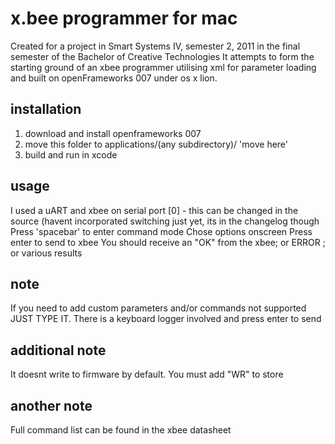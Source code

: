 # x.bee programmer for mac 

Created for a project in Smart Systems IV, semester 2, 2011 in the final semester of the Bachelor of Creative Technologies
It attempts to form the starting ground of an xbee programmer utilising xml for parameter loading 
and built on openFrameworks 007 under os x lion.

## installation

1. download and install openframeworks 007
2. move this folder to applications/(any subdirectory)/ 'move here'
3. build and run in xcode

## usage
I used a uART and xbee on serial port [0] - this can be changed in the source (havent incorporated switching just yet, its in the changelog though
Press 'spacebar' to enter command mode
Chose options onscreen
Press enter to send to xbee
You should receive an "OK" from the xbee; or ERROR ; or various results

## note 
If you need to add custom parameters and/or commands not supported JUST TYPE IT. There is a keyboard logger involved and press enter to send

## additional note
It doesnt write to firmware by default. You must add "WR" to store

## another note
Full command list can be found in the xbee datasheet

